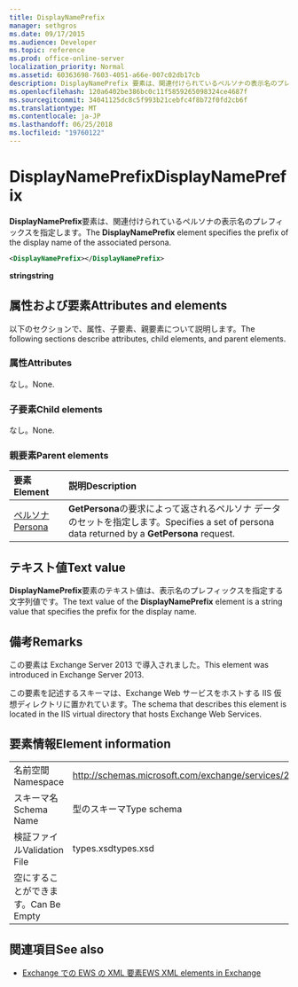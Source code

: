 ```yaml
---
title: DisplayNamePrefix
manager: sethgros
ms.date: 09/17/2015
ms.audience: Developer
ms.topic: reference
ms.prod: office-online-server
localization_priority: Normal
ms.assetid: 60363698-7603-4051-a66e-007c02db17cb
description: DisplayNamePrefix 要素は、関連付けられているペルソナの表示名のプレフィックスを指定します。
ms.openlocfilehash: 120a6402be386bc0c11f5859265098324ce4687f
ms.sourcegitcommit: 34041125dc8c5f993b21cebfc4f8b72f0fd2cb6f
ms.translationtype: MT
ms.contentlocale: ja-JP
ms.lasthandoff: 06/25/2018
ms.locfileid: "19760122"
---
```

# <a name="displaynameprefix"></a><span data-ttu-id="680d2-103">DisplayNamePrefix</span><span class="sxs-lookup"><span data-stu-id="680d2-103">DisplayNamePrefix</span></span>

<span data-ttu-id="680d2-104">**DisplayNamePrefix**要素は、関連付けられているペルソナの表示名のプレフィックスを指定します。</span><span class="sxs-lookup"><span data-stu-id="680d2-104">The **DisplayNamePrefix** element specifies the prefix of the display name of the associated persona.</span></span> 
  
```xml
<DisplayNamePrefix></DisplayNamePrefix>
```

 <span data-ttu-id="680d2-105">**string**</span><span class="sxs-lookup"><span data-stu-id="680d2-105">**string**</span></span>
## <a name="attributes-and-elements"></a><span data-ttu-id="680d2-106">属性および要素</span><span class="sxs-lookup"><span data-stu-id="680d2-106">Attributes and elements</span></span>

<span data-ttu-id="680d2-107">以下のセクションで、属性、子要素、親要素について説明します。</span><span class="sxs-lookup"><span data-stu-id="680d2-107">The following sections describe attributes, child elements, and parent elements.</span></span>
  
### <a name="attributes"></a><span data-ttu-id="680d2-108">属性</span><span class="sxs-lookup"><span data-stu-id="680d2-108">Attributes</span></span>

<span data-ttu-id="680d2-109">なし。</span><span class="sxs-lookup"><span data-stu-id="680d2-109">None.</span></span>
  
### <a name="child-elements"></a><span data-ttu-id="680d2-110">子要素</span><span class="sxs-lookup"><span data-stu-id="680d2-110">Child elements</span></span>

<span data-ttu-id="680d2-111">なし。</span><span class="sxs-lookup"><span data-stu-id="680d2-111">None.</span></span>
  
### <a name="parent-elements"></a><span data-ttu-id="680d2-112">親要素</span><span class="sxs-lookup"><span data-stu-id="680d2-112">Parent elements</span></span>

|<span data-ttu-id="680d2-113">**要素**</span><span class="sxs-lookup"><span data-stu-id="680d2-113">**Element**</span></span>|<span data-ttu-id="680d2-114">**説明**</span><span class="sxs-lookup"><span data-stu-id="680d2-114">**Description**</span></span>|
|:-----|:-----|
|[<span data-ttu-id="680d2-115">ペルソナ</span><span class="sxs-lookup"><span data-stu-id="680d2-115">Persona</span></span>](persona.md) <br/> |<span data-ttu-id="680d2-116">**GetPersona**の要求によって返されるペルソナ データのセットを指定します。</span><span class="sxs-lookup"><span data-stu-id="680d2-116">Specifies a set of persona data returned by a **GetPersona** request.</span></span>  <br/> |
   
## <a name="text-value"></a><span data-ttu-id="680d2-117">テキスト値</span><span class="sxs-lookup"><span data-stu-id="680d2-117">Text value</span></span>

<span data-ttu-id="680d2-118">**DisplayNamePrefix**要素のテキスト値は、表示名のプレフィックスを指定する文字列値です。</span><span class="sxs-lookup"><span data-stu-id="680d2-118">The text value of the **DisplayNamePrefix** element is a string value that specifies the prefix for the display name.</span></span> 
  
## <a name="remarks"></a><span data-ttu-id="680d2-119">備考</span><span class="sxs-lookup"><span data-stu-id="680d2-119">Remarks</span></span>

<span data-ttu-id="680d2-120">この要素は Exchange Server 2013 で導入されました。</span><span class="sxs-lookup"><span data-stu-id="680d2-120">This element was introduced in Exchange Server 2013.</span></span>
  
<span data-ttu-id="680d2-121">この要素を記述するスキーマは、Exchange Web サービスをホストする IIS 仮想ディレクトリに置かれています。</span><span class="sxs-lookup"><span data-stu-id="680d2-121">The schema that describes this element is located in the IIS virtual directory that hosts Exchange Web Services.</span></span>
  
## <a name="element-information"></a><span data-ttu-id="680d2-122">要素情報</span><span class="sxs-lookup"><span data-stu-id="680d2-122">Element information</span></span>

|||
|:-----|:-----|
|<span data-ttu-id="680d2-123">名前空間</span><span class="sxs-lookup"><span data-stu-id="680d2-123">Namespace</span></span>  <br/> |http://schemas.microsoft.com/exchange/services/2006/types  <br/> |
|<span data-ttu-id="680d2-124">スキーマ名</span><span class="sxs-lookup"><span data-stu-id="680d2-124">Schema Name</span></span>  <br/> |<span data-ttu-id="680d2-125">型のスキーマ</span><span class="sxs-lookup"><span data-stu-id="680d2-125">Type schema</span></span>  <br/> |
|<span data-ttu-id="680d2-126">検証ファイル</span><span class="sxs-lookup"><span data-stu-id="680d2-126">Validation File</span></span>  <br/> |<span data-ttu-id="680d2-127">types.xsd</span><span class="sxs-lookup"><span data-stu-id="680d2-127">types.xsd</span></span>  <br/> |
|<span data-ttu-id="680d2-128">空にすることができます。</span><span class="sxs-lookup"><span data-stu-id="680d2-128">Can Be Empty</span></span>  <br/> ||
   
## <a name="see-also"></a><span data-ttu-id="680d2-129">関連項目</span><span class="sxs-lookup"><span data-stu-id="680d2-129">See also</span></span>

- [<span data-ttu-id="680d2-130">Exchange での EWS の XML 要素</span><span class="sxs-lookup"><span data-stu-id="680d2-130">EWS XML elements in Exchange</span></span>](ews-xml-elements-in-exchange.md)

